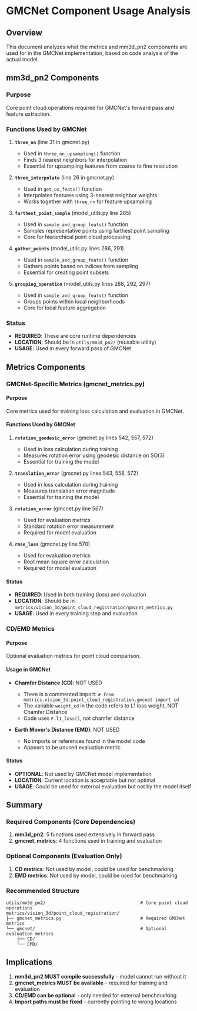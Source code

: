 # GMCNet Component Usage Analysis

## Overview

This document analyzes what the metrics and mm3d_pn2 components are used for in the GMCNet implementation, based on code analysis of the actual model.

## mm3d_pn2 Components

### Purpose
Core point cloud operations required for GMCNet's forward pass and feature extraction.

### Functions Used by GMCNet

1. **`three_nn`** (line 31 in gmcnet.py)
   - Used in `three_nn_upsampling()` function
   - Finds 3 nearest neighbors for interpolation
   - Essential for upsampling features from coarse to fine resolution

2. **`three_interpolate`** (line 26 in gmcnet.py)  
   - Used in `get_us_feats()` function
   - Interpolates features using 3-nearest neighbor weights
   - Works together with `three_nn` for feature upsampling

3. **`furthest_point_sample`** (model_utils.py line 285)
   - Used in `sample_and_group_feats()` function
   - Samples representative points using farthest point sampling
   - Core for hierarchical point cloud processing

4. **`gather_points`** (model_utils.py lines 286, 291)
   - Used in `sample_and_group_feats()` function  
   - Gathers points based on indices from sampling
   - Essential for creating point subsets

5. **`grouping_operation`** (model_utils.py lines 288, 292, 297)
   - Used in `sample_and_group_feats()` function
   - Groups points within local neighborhoods
   - Core for local feature aggregation

### Status
- **REQUIRED**: These are core runtime dependencies
- **LOCATION**: Should be in `utils/mm3d_pn2/` (reusable utility)
- **USAGE**: Used in every forward pass of GMCNet

## Metrics Components

### GMCNet-Specific Metrics (gmcnet_metrics.py)

#### Purpose
Core metrics used for training loss calculation and evaluation in GMCNet.

#### Functions Used by GMCNet

1. **`rotation_geodesic_error`** (gmcnet.py lines 542, 557, 572)
   - Used in loss calculation during training
   - Measures rotation error using geodesic distance on SO(3)
   - Essential for training the model

2. **`translation_error`** (gmcnet.py lines 543, 558, 572)
   - Used in loss calculation during training
   - Measures translation error magnitude
   - Essential for training the model

3. **`rotation_error`** (gmcnet.py line 567)
   - Used for evaluation metrics
   - Standard rotation error measurement
   - Required for model evaluation

4. **`rmse_loss`** (gmcnet.py line 570)
   - Used for evaluation metrics
   - Root mean square error calculation
   - Required for model evaluation

#### Status
- **REQUIRED**: Used in both training (loss) and evaluation
- **LOCATION**: Should be in `metrics/vision_3d/point_cloud_registration/gmcnet_metrics.py`
- **USAGE**: Used in every training step and evaluation

### CD/EMD Metrics

#### Purpose
Optional evaluation metrics for point cloud comparison.

#### Usage in GMCNet
- **Chamfer Distance (CD)**: NOT USED
  - There is a commented import: `# from metrics.vision_3d.point_cloud_registration.gmcnet import cd`
  - The variable `weight_cd` in the code refers to L1 loss weight, NOT Chamfer Distance
  - Code uses `F.l1_loss()`, not chamfer distance

- **Earth Mover's Distance (EMD)**: NOT USED
  - No imports or references found in the model code
  - Appears to be unused evaluation metric

#### Status
- **OPTIONAL**: Not used by GMCNet model implementation
- **LOCATION**: Current location is acceptable but not optimal
- **USAGE**: Could be used for external evaluation but not by the model itself

## Summary

### Required Components (Core Dependencies)
1. **mm3d_pn2**: 5 functions used extensively in forward pass
2. **gmcnet_metrics**: 4 functions used in training and evaluation

### Optional Components (Evaluation Only)
1. **CD metrics**: Not used by model, could be used for benchmarking
2. **EMD metrics**: Not used by model, could be used for benchmarking

### Recommended Structure
```
utils/mm3d_pn2/                                    # Core point cloud operations
metrics/vision_3d/point_cloud_registration/
├── gmcnet_metrics.py                              # Required GMCNet metrics
└── gmcnet/                                        # Optional evaluation metrics
    ├── CD/
    └── EMD/
```

## Implications

1. **mm3d_pn2 MUST compile successfully** - model cannot run without it
2. **gmcnet_metrics MUST be available** - required for training and evaluation  
3. **CD/EMD can be optional** - only needed for external benchmarking
4. **Import paths must be fixed** - currently pointing to wrong locations